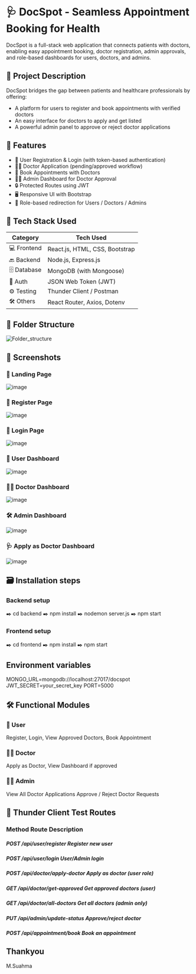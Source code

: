 # 🩺 DocSpot - Seamless Appointment Booking for Health

DocSpot is a full-stack web application that connects patients with doctors, enabling easy appointment booking, doctor registration, admin approvals, and role-based dashboards for users, doctors, and admins.

## 🧠 Project Description

DocSpot bridges the gap between patients and healthcare professionals by offering:
- A platform for users to register and book appointments with verified doctors
- An easy interface for doctors to apply and get listed
- A powerful admin panel to approve or reject doctor applications


## 📌 Features

- 👤 User Registration & Login (with token-based authentication)
- 🧑‍⚕️ Doctor Application (pending/approved workflow)
- 📅 Book Appointments with Doctors
- 🧑‍💼 Admin Dashboard for Doctor Approval
- 🔒 Protected Routes using JWT
- 🖥️ Responsive UI with Bootstrap
- 🔁 Role-based redirection for Users / Doctors / Admins


## 🚀 Tech Stack Used

| Category       | Tech Used                           |
|----------------|-------------------------------------|
| 💻 Frontend    | React.js, HTML, CSS, Bootstrap      |
| 🔙 Backend     | Node.js, Express.js                 |
| 🗄️ Database    | MongoDB (with Mongoose)             |
| 🔐 Auth        | JSON Web Token (JWT)                |
| ⚙️ Testing     | Thunder Client / Postman            |
| 🛠️ Others      | React Router, Axios, Dotenv         |


## 🔧 Folder Structure

![Folder_structure](https://github.com/user-attachments/assets/4ac1e9ca-4507-4009-9452-100e6b5e2ff9)

## 📸 Screenshots

### 🏡 Landing Page
![image](https://github.com/user-attachments/assets/3f72526c-d8e5-4688-97e9-41149dbe84f6)

###  👤 Register Page
![image](https://github.com/user-attachments/assets/6c060f83-502f-4130-9841-2f5a33c0bc9a)

### 🔑 Login Page
![image](https://github.com/user-attachments/assets/66850622-72e6-4173-b065-9c01925eb48f)

### 👤 User Dashboard
![image](https://github.com/user-attachments/assets/6b84832a-617a-4937-9237-8ef184825886)

### 👩‍⚕️ Doctor Dashboard
![image](https://github.com/user-attachments/assets/d505d5ab-233e-4c6e-94af-8a67104d4b96)

### 🛠️ Admin Dashboard
![image](https://github.com/user-attachments/assets/dccf4571-ec6e-46ed-933a-41f4b27cac8c)

###  🩺 Apply as Doctor Dashboard
![image](https://github.com/user-attachments/assets/24fd4d5e-7140-49c8-b91e-8171a8259642)

## 🗃️ Installation steps
### Backend setup
✒️ cd backend
✒️ npm install
✒️ nodemon server.js
✒️ npm start

### Frontend setup
✒️ cd frontend
✒️ npm install
✒️ npm start

## Environment variables
MONGO_URL=mongodb://localhost:27017/docspot
JWT_SECRET=your_secret_key
PORT=5000

## 🛠 Functional Modules

### 👤 User
Register, Login,
View Approved Doctors,
Book Appointment

### 🧑‍⚕ Doctor
Apply as Doctor,
View Dashboard if approved

### 🧑‍💼 Admin
View All Doctor Applications
Approve / Reject Doctor Requests

## 🧪 Thunder Client Test Routes

### Method	Route	Description

##### POST	/api/user/register	Register new user
##### POST	/api/user/login	User/Admin login
##### POST	/api/doctor/apply-doctor	Apply as doctor (user role)
##### GET	/api/doctor/get-approved	Get approved doctors (user)
##### GET	/api/doctor/all-doctors	Get all doctors (admin only)
##### PUT	/api/admin/update-status	Approve/reject doctor
##### POST	/api/appointment/book	Book an appointment

## Thankyou 
  M.Suahma
















